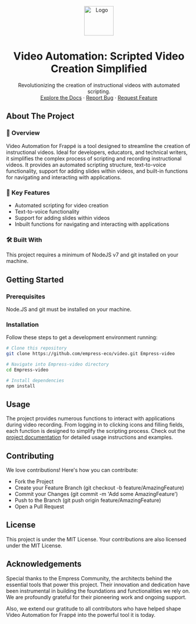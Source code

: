 <div align="center">
<img src="https://grow.empress.eco/uploads/default/original/2X/1/1f1e1044d3864269d2a613577edb9763890422ab.png" alt="Logo" width="80" height="80">
<h1 align="center">Video Automation: Scripted Video Creation Simplified</h1>
<p align="center">
Revolutionizing the creation of instructional videos with automated scripting. 
<br />
<a href="https://empress.eco/">Explore the Docs</a>
·
<a href="https://github.com/empress-eco/video/issues">Report Bug</a>
·
<a href="https://github.com/empress-eco/video/issues">Request Feature</a>
</p>
</div>

## About The Project

### 📖 Overview
Video Automation for Frappé is a tool designed to streamline the creation of instructional videos. Ideal for developers, educators, and technical writers, it simplifies the complex process of scripting and recording instructional videos. It provides an automated scripting structure, text-to-voice functionality, support for adding slides within videos, and built-in functions for navigating and interacting with applications.

### 🌟 Key Features
- Automated scripting for video creation
- Text-to-voice functionality
- Support for adding slides within videos
- Inbuilt functions for navigating and interacting with applications

### 🛠 Built With
This project requires a minimum of NodeJS v7 and git installed on your machine.

## Getting Started

### Prerequisites
Node.JS and git must be installed on your machine.

### Installation
Follow these steps to get a development environment running:

```sh
# Clone this repository
git clone https://github.com/empress-eco/video.git Empress-video

# Navigate into Empress-video directory
cd Empress-video

# Install dependencies
npm install
```

## Usage
The project provides numerous functions to interact with applications during video recording. From logging in to clicking icons and filling fields, each function is designed to simplify the scripting process. Check out the [project documentation](https://empress.eco/) for detailed usage instructions and examples.

## Contributing
We love contributions! Here's how you can contribute:

- Fork the Project
- Create your Feature Branch (git checkout -b feature/AmazingFeature)
- Commit your Changes (git commit -m 'Add some AmazingFeature')
- Push to the Branch (git push origin feature/AmazingFeature)
- Open a Pull Request

## License
This project is under the MIT License. Your contributions are also licensed under the MIT License.

## Acknowledgements
Special thanks to the Empress Community, the architects behind the essential tools that power this project. Their innovation and dedication have been instrumental in building the foundations and functionalities we rely on. We are profoundly grateful for their pioneering work and ongoing support.

Also, we extend our gratitude to all contributors who have helped shape Video Automation for Frappé into the powerful tool it is today. 

<!-- MARKDOWN LINKS & IMAGES -->

